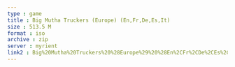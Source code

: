 ```yaml
---
type : game
title : Big Mutha Truckers (Europe) (En,Fr,De,Es,It)
size : 513.5 M
format : iso
archive : zip
server : myrient
link2 : Big%20Mutha%20Truckers%20%28Europe%29%20%28En%2CFr%2CDe%2CEs%2CIt%29
---
```

